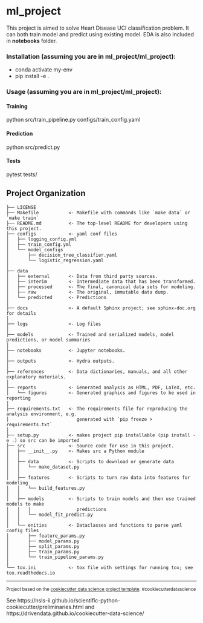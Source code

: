 ml_project
==============================
This project is aimed to solve Heart Disease UCI classification problem. It can both train model and predict using existing model. EDA is also included in **notebooks** folder.


### Installation (assuming you are in ml_project/ml_project): ###
- conda activate my-env
- pip install -e .

### Usage (assuming you are in ml_project/ml_project): ###

#### Training ####
python src/train_pipeline.py configs/train_config.yaml

#### Prediction ####
python src/predict.py

#### Tests ####
pytest tests/


Project Organization
------------

    ├── LICENSE
    ├── Makefile           <- Makefile with commands like `make data` or `make train`
    ├── README.md          <- The top-level README for developers using this project.
    ├── configs            <- yaml conf files
    │   ├── logging_config.yml 
    │   ├── train_config.yml
    │   └── model_configs
    │       ├── decision_tree_classifier.yaml
    │       └── logistic_regression.yaml
    │
    ├── data
    │   ├── external       <- Data from third party sources.
    │   ├── interim        <- Intermediate data that has been transformed.
    │   ├── processed      <- The final, canonical data sets for modeling.
    │   ├── raw            <- The original, immutable data dump.
    │   └── predicted      <- Predictions
    │
    ├── docs               <- A default Sphinx project; see sphinx-doc.org for details
    │
    ├── logs               <- Log files
    │
    ├── models             <- Trained and serialized models, model predictions, or model summaries
    │
    ├── notebooks          <- Jupyter notebooks. 
    │
    ├── outputs            <- Hydra outputs.        
    │
    ├── references         <- Data dictionaries, manuals, and all other explanatory materials.
    │
    ├── reports            <- Generated analysis as HTML, PDF, LaTeX, etc.
    │   └── figures        <- Generated graphics and figures to be used in reporting
    │
    ├── requirements.txt   <- The requirements file for reproducing the analysis environment, e.g.
    │                         generated with `pip freeze > requirements.txt`
    │
    ├── setup.py           <- makes project pip installable (pip install -e .) so src can be imported
    ├── src                <- Source code for use in this project.
    │   ├── __init__.py    <- Makes src a Python module
    │   │
    │   ├── data           <- Scripts to download or generate data
    │   │   └── make_dataset.py
    │   │
    │   ├── features       <- Scripts to turn raw data into features for modeling
    │   │   └── build_features.py
    │   │
    │   ├── models         <- Scripts to train models and then use trained models to make
    │   │   │                 predictions
    │   │   └── model_fit_predict.py    
    │   │
    │   └── enities        <- Dataclasses and functions to parse yaml config files
    │       ├── feature_params.py
    │       ├── model_params.py
    │       ├── split_params.py
    │       ├── train_params.py
    │       └── train_pipeline_params.py
    │
    └── tox.ini            <- tox file with settings for running tox; see tox.readthedocs.io


--------

<p><small>Project based on the <a target="_blank" href="https://drivendata.github.io/cookiecutter-data-science/">cookiecutter data science project template</a>. #cookiecutterdatascience</small></p>
See https://nsls-ii.github.io/scientific-python-cookiecutter/preliminaries.html and https://drivendata.github.io/cookiecutter-data-science/ 


